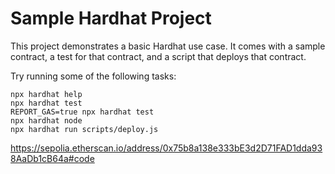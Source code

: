 # Sample Hardhat Project

This project demonstrates a basic Hardhat use case. It comes with a sample contract, a test for that contract, and a script that deploys that contract.

Try running some of the following tasks:

```shell
npx hardhat help
npx hardhat test
REPORT_GAS=true npx hardhat test
npx hardhat node
npx hardhat run scripts/deploy.js
```

https://sepolia.etherscan.io/address/0x75b8a138e333bE3d2D71FAD1dda938AaDb1cB64a#code
